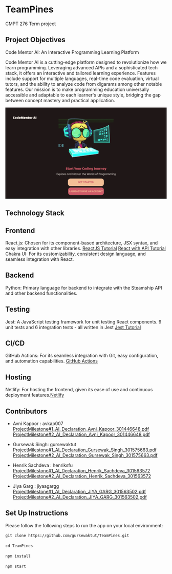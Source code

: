 # TeamPines

CMPT 276 Term project

## Project Objectives

Code Mentor AI: An Interactive Programming Learning Platform

Code Mentor AI is a cutting-edge platform designed to revolutionize how we learn programming. Leveraging advanced APIs and a sophisticated tech stack, it offers an interactive and tailored learning experience. Features include support for multiple languages, real-time code evaluation, virtual tutors, and the ability to analyze code from digarams among other notable features. Our mission is to make programming education universally accessible and adaptable to each learner's unique style, bridging the gap between concept mastery and practical application.

![Landing Page](./extra/Landing_Page.png "Code Mentor AI Landing Page")

## Technology Stack

## Frontend

 React.js: Chosen for its component-based architecture, JSX syntax, and easy integration with other libraries.
 [ReactJS Tutorial](https://react.dev/learn)
 [React with API Tutorial](https://www.freecodecamp.org/news/how-to-consume-rest-apis-in-react/)
 Chakra UI: For its customizability, consistent design language, and seamless integration with React.

## Backend

 Python: Primary language for backend to integrate with the Steamship API and other backend functionalities.

## Testing

 Jest: A JavaScript testing framework for unit testing React components.
 9 unit tests and 6 integration tests - all written in Jest
 [Jest Tutorial](https://www.digitalocean.com/community/tutorials/how-to-test-a-react-app-with-jest-and-react-testing-library)

## CI/CD

 GitHub Actions: For its seamless integration with Git, easy configuration, and automation capabilities.
 [GitHub Actions](https://docs.github.com/en/actions/learn-github-actions)

## Hosting

 Netlify: For hosting the frontend, given its ease of use and continuous deployment features.[Netlify](https://www.netlify.com)

## Contributors

- Avni Kapoor : avkap007
[ProjectMilestone#1_AI_Declaration_Avni_Kapoor_301446648.pdf](./extra/ProjectMilestone%231_AI_Declaration_Avni_Kapoor_301446648.pdf)
[ProjectMilestone#2_AI_Declaration_Avni_Kapoor_301446648.pdf](./extra/ProjectMilestone#2_AI_Declaration_Avni_Kapoor_301446648.pdf)

- Gursewak Singh: gursewaktut
[ProjectMilestone#1_AI_Declaration_Gursewak_Singh_301575663.pdf](./extra/ProjectMilestone%231_AI_Declaration_Gursewak_Singh_301575663.pdf)
[ProjectMilestone#2_AI_Declaration_Gursewak_Singh_301575663.pdf](./extra/ProjectMilestone%232_AI_Declaration_Gursewak_Singh_301575663.pdf)

- Henrik Sachdeva : henriksfu
[ProjectMilestone#1_AI_Declaration_Henrik_Sachdeva_301563572](./extra/ProjectMilestone%231_AI_Declaration_Henrik_Sachdeva_301563572.pdf)
[ProjectMilestone#2_AI_Declaration_Henrik_Sachdeva_301563572](./extra/ProjectMilestone%232_AI_Declaration_Henrik_Sachdeva_301563572.pdf)

- Jiya Garg : jiyaagargg
[ProjectMilestone#1_AI_Declaration_JIYA_GARG_301563502.pdf](./extra/ProjectMilestone%231_AI_Declaration_JIYA_GARG_301563502.pdf)
[ProjectMilestone#2_AI_Declaration_JIYA_GARG_301563502.pdf](./extra/ProjectMilestone%232_AI_Declaration_Jiya_Garg_301563502.pdf)

## Set Up Instructions

Please follow the following steps to run the app on your local environment:

```
git clone https://github.com/gursewaktut/TeamPines.git

cd TeamPines

npm install

npm start
```
